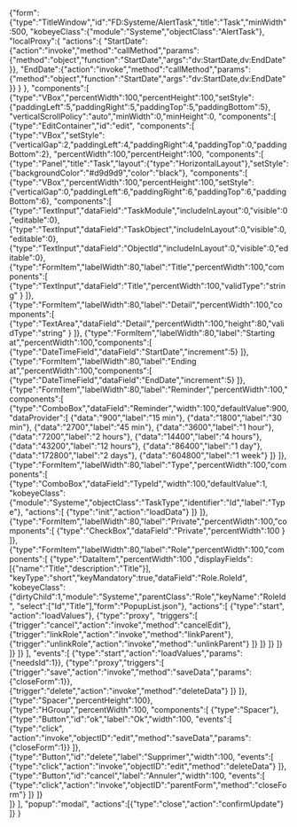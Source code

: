 {"form":{"type":"TitleWindow","id":"FD:Systeme/AlertTask","title":"Task","minWidth":500,
"kobeyeClass":{"module":"Systeme","objectClass":"AlertTask"},
"localProxy":{
	"actions":{
		"StartDate":{"action":"invoke","method":"callMethod","params":{"method":"object","function":"StartDate","args":"dv:StartDate,dv:EndDate"}},
		"EndDate":{"action":"invoke","method":"callMethod","params":{"method":"object","function":"StartDate","args":"dv:StartDate,dv:EndDate"}}
	}
},
"components":[
	{"type":"VBox","percentWidth":100,"percentHeight":100,"setStyle":{"paddingLeft":5,"paddingRight":5,"paddingTop":5,"paddingBottom":5},
	"verticalScrollPolicy":"auto","minWidth":0,"minHeight":0,
	"components":[
		{"type":"EditContainer","id":"edit",
		"components":[
			{"type":"VBox","setStyle":{"verticalGap":2,"paddingLeft":4,"paddingRight":4,"paddingTop":0,"paddingBottom":2},
			"percentWidth":100,"percentHeight":100,
			"components":[
				{"type":"Panel","title":"Task","layout":{"type":"HorizontalLayout"},"setStyle":{"backgroundColor":"#d9d9d9","color":"black"},
				"components":[
					{"type":"VBox","percentWidth":100,"percentHeight":100,"setStyle":{"verticalGap":0,"paddingLeft":6,"paddingRight":6,"paddingTop":6,"paddingBottom":6},
					"components":[	
						{"type":"TextInput","dataField":"TaskModule","includeInLayout":0,"visible":0,"editable":0},
						{"type":"TextInput","dataField":"TaskObject","includeInLayout":0,"visible":0,"editable":0},
						{"type":"TextInput","dataField":"ObjectId","includeInLayout":0,"visible":0,"editable":0},
						{"type":"FormItem","labelWidth":80,"label":"Title","percentWidth":100,"components":[
							{"type":"TextInput","dataField":"Title","percentWidth":100,"validType":"string" }
						]},
						{"type":"FormItem","labelWidth":80,"label":"Detail","percentWidth":100,"components":[
							{"type":"TextArea","dataField":"Detail","percentWidth":100,"height":80,"validType":"string" }
						]},
						{"type":"FormItem","labelWidth":80,"label":"Starting at","percentWidth":100,"components":[
							{"type":"DateTimeField","dataField":"StartDate","increment":5}
						]},
						{"type":"FormItem","labelWidth":80,"label":"Ending at","percentWidth":100,"components":[
							{"type":"DateTimeField","dataField":"EndDate","increment":5}
						]},
						{"type":"FormItem","labelWidth":80,"label":"Reminder","percentWidth":100,"components":[
							{"type":"ComboBox","dataField":"Reminder","width":100,"defaultValue":900,
							"dataProvider":[
								{"data":"900","label":"15 min"},
								{"data":"1800","label":"30 min"},
								{"data":"2700","label":"45 min"},
								{"data":"3600","label":"1 hour"},
								{"data":"7200","label":"2 hours"},
								{"data":"14400","label":"4 hours"},
								{"data":"43200","label":"12 hours"},
								{"data":"86400","label":"1 day"},
								{"data":"172800","label":"2 days"},
								{"data":"604800","label":"1 week"}
							]}
						]},
						{"type":"FormItem","labelWidth":80,"label":"Type","percentWidth":100,"components":[
							{"type":"ComboBox","dataField":"TypeId","width":100,"defaultValue":1,
							"kobeyeClass":{"module":"Systeme","objectClass":"TaskType","identifier":"Id","label":"Type"},
							"actions":[
								{"type":"init","action":"loadData"}
							]}
						]},
						{"type":"FormItem","labelWidth":80,"label":"Private","percentWidth":100,"components":[
							{"type":"CheckBox","dataField":"Private","percentWidth":100 }
						]},
						{"type":"FormItem","labelWidth":80,"label":"Role","percentWidth":100,"components":[
							{"type":"DataItem","percentWidth":100 ,"displayFields":[{"name":"Title","description":"Title"}],
							"keyType":"short","keyMandatory":true,"dataField":"Role.RoleId",
							"kobeyeClass":{"dirtyChild":1,"module":"Systeme","parentClass":"Role","keyName":"RoleId",
							"select":["Id","Title"],"form":"PopupList.json"},
							"actions":[
								{"type":"start", "action":"loadValues"},
								{"type":"proxy", "triggers":[
									{"trigger":"cancel","action":"invoke","method":"cancelEdit"},
									{"trigger":"linkRole","action":"invoke","method":"linkParent"},
									{"trigger":"unlinkRole","action":"invoke","method":"unlinkParent"}
								]}
							]}
						]}
					]}
				]}
			]}
		],
		"events":[
			{"type":"start","action":"loadValues","params":{"needsId":1}},
			{"type":"proxy","triggers":[
				{"trigger":"save","action":"invoke","method":"saveData","params":{"closeForm":1}},
				{"trigger":"delete","action":"invoke","method":"deleteData"}
			]}
		]},
		{"type":"Spacer","percentHeight":100},
		{"type":"HGroup","percentWidth":100,
		"components":[
			{"type":"Spacer"},
			{"type":"Button","id":"ok","label":"Ok","width":100,
			"events":[
				{"type":"click", "action":"invoke","objectID":"edit","method":"saveData","params":{"closeForm":1}}
			]},
			{"type":"Button","id":"delete","label":"Supprimer","width":100,
			"events":[
				{"type":"click","action":"invoke","objectID":"edit","method":"deleteData"}
			]},
			{"type":"Button","id":"cancel","label":"Annuler","width":100,
			"events":[
				{"type":"click","action":"invoke","objectID":"parentForm","method":"closeForm"}
			]}
		]}		
	]}
],
"popup":"modal",
"actions":[{"type":"close","action":"confirmUpdate"}
]}
}
